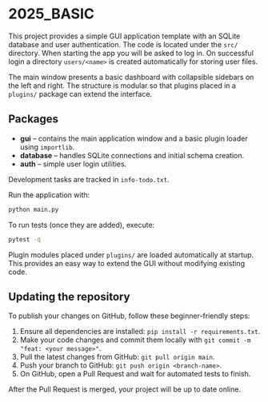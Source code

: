 # 2025_BASIC

This project provides a simple GUI application template with an SQLite database
and user authentication. The code is located under the `src/` directory. When
starting the app you will be asked to log in. On successful login a directory
`users/<name>` is created automatically for storing user files.

The main window presents a basic dashboard with collapsible sidebars on the left
and right. The structure is modular so that plugins placed in a `plugins/`
package can extend the interface.

## Packages

- **gui** – contains the main application window and a basic plugin loader using `importlib`.
- **database** – handles SQLite connections and initial schema creation.
- **auth** – simple user login utilities.

Development tasks are tracked in `info-todo.txt`.

Run the application with:

```bash
python main.py
```

To run tests (once they are added), execute:

```bash
pytest -q
```

Plugin modules placed under `plugins/` are loaded automatically at startup. This
provides an easy way to extend the GUI without modifying existing code.


## Updating the repository

To publish your changes on GitHub, follow these beginner-friendly steps:

1. Ensure all dependencies are installed: `pip install -r requirements.txt`.
2. Make your code changes and commit them locally with `git commit -m "feat: <your message>"`.
3. Pull the latest changes from GitHub: `git pull origin main`.
4. Push your branch to GitHub: `git push origin <branch-name>`.
5. On GitHub, open a Pull Request and wait for automated tests to finish.

After the Pull Request is merged, your project will be up to date online.

